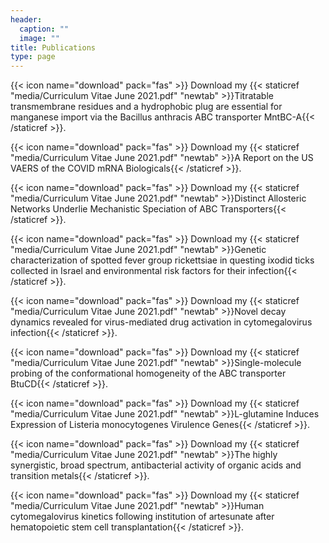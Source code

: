 ```yaml
---
header:
  caption: ""
  image: ""
title: Publications
type: page
---
```


{{< icon name="download" pack="fas" >}} Download my {{< staticref "media/Curriculum Vitae June 2021.pdf" "newtab" >}}Titratable transmembrane residues and a hydrophobic plug are essential for manganese import via the Bacillus anthracis ABC transporter MntBC-A{{< /staticref >}}.

{{< icon name="download" pack="fas" >}} Download my {{< staticref "media/Curriculum Vitae June 2021.pdf" "newtab" >}}A Report on the US VAERS of the COVID mRNA Biologicals{{< /staticref >}}.

{{< icon name="download" pack="fas" >}} Download my {{< staticref "media/Curriculum Vitae June 2021.pdf" "newtab" >}}Distinct Allosteric Networks Underlie Mechanistic Speciation of ABC Transporters{{< /staticref >}}.

{{< icon name="download" pack="fas" >}} Download my {{< staticref "media/Curriculum Vitae June 2021.pdf" "newtab" >}}Genetic characterization of spotted fever group rickettsiae in questing ixodid ticks collected in Israel and environmental risk factors for their infection{{< /staticref >}}.

{{< icon name="download" pack="fas" >}} Download my {{< staticref "media/Curriculum Vitae June 2021.pdf" "newtab" >}}Novel decay dynamics revealed for virus-mediated drug activation in cytomegalovirus infection{{< /staticref >}}.

{{< icon name="download" pack="fas" >}} Download my {{< staticref "media/Curriculum Vitae June 2021.pdf" "newtab" >}}Single-molecule probing of the conformational homogeneity of the ABC transporter BtuCD{{< /staticref >}}.

{{< icon name="download" pack="fas" >}} Download my {{< staticref "media/Curriculum Vitae June 2021.pdf" "newtab" >}}L-glutamine Induces Expression of Listeria monocytogenes Virulence Genes{{< /staticref >}}.

{{< icon name="download" pack="fas" >}} Download my {{< staticref "media/Curriculum Vitae June 2021.pdf" "newtab" >}}The highly synergistic, broad spectrum, antibacterial activity of organic acids and transition metals{{< /staticref >}}.

{{< icon name="download" pack="fas" >}} Download my {{< staticref "media/Curriculum Vitae June 2021.pdf" "newtab" >}}Human cytomegalovirus kinetics following institution of artesunate after hematopoietic stem cell transplantation{{< /staticref >}}.
